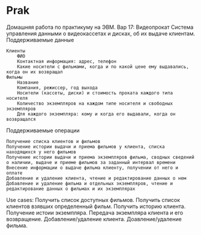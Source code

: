 # Prak
Домашняя работа по практикуму на ЭВМ. 
Вар 17:
Видеопрокат
Система управления данными о видеокассетах и дисках, об их выдаче клиентам.
Поддерживаемые данные

    Клиенты
        ФИО
        Контактная информация: адрес, телефон
        Какие носители с фильмами, когда и по какой цене ему выдавались, когда он их возвращал
    Фильмы
        Название
        Компания, режиссер, год выхода
        Носители (кассеты, диски) и стоимость проката каждого типа носителя
        Количество экземпляров на каждом типе носителя и свободных экземпляров
        Для каждого экземпляра: кому и когда его выдавали, когда он возвращался

Поддерживаемые операции

    Получение списка клиентов и фильмов
    Получение истории выдачи и приема фильмов у клиента, списка находящихся у него фильмов
    Получение истории выдачи и приема экземпляров фильма, сводных сведений о наличии, выдаче и приеме фильмов за заданный интервал времени
    Внесение информации о выдаче фильма клиенту, получении от него и оплате
    Добавление и удаление клиента, чтение и редактирование данных о нем
    Добавление и удаление фильма и отдельных экземпляров, чтение и редактирование данных о фильмах и их экземплярах

Use cases: 
Получить список доступных фильмов.
Получить список клиентов взявших определенный фильм. 
Получить историю клиента.
Получение истоии экземпляра. 
Передача экземпляра клиента и его возвращение. 
Добавление/удаление клиента.
Доавление/удаление фильма.  
